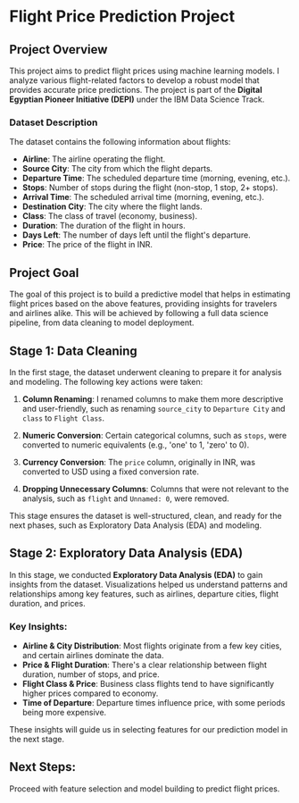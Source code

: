 # Flight Price Prediction Project

## Project Overview
This project aims to predict flight prices using machine learning models. I analyze various flight-related factors to develop a robust model that provides accurate price predictions. The project is part of the **Digital Egyptian Pioneer Initiative (DEPI)** under the IBM Data Science Track.

### Dataset Description
The dataset contains the following information about flights:
- **Airline**: The airline operating the flight.
- **Source City**: The city from which the flight departs.
- **Departure Time**: The scheduled departure time (morning, evening, etc.).
- **Stops**: Number of stops during the flight (non-stop, 1 stop, 2+ stops).
- **Arrival Time**: The scheduled arrival time (morning, evening, etc.).
- **Destination City**: The city where the flight lands.
- **Class**: The class of travel (economy, business).
- **Duration**: The duration of the flight in hours.
- **Days Left**: The number of days left until the flight's departure.
- **Price**: The price of the flight in INR.

## Project Goal
The goal of this project is to build a predictive model that helps in estimating flight prices based on the above features, providing insights for travelers and airlines alike. This will be achieved by following a full data science pipeline, from data cleaning to model deployment.

## Stage 1: Data Cleaning
In the first stage, the dataset underwent cleaning to prepare it for analysis and modeling. The following key actions were taken:

1. **Column Renaming**: I renamed columns to make them more descriptive and user-friendly, such as renaming `source_city` to `Departure City` and `class` to `Flight Class`.
   
2. **Numeric Conversion**: Certain categorical columns, such as `stops`, were converted to numeric equivalents (e.g., 'one' to 1, 'zero' to 0).
   
3. **Currency Conversion**: The `price` column, originally in INR, was converted to USD using a fixed conversion rate.
   
4. **Dropping Unnecessary Columns**: Columns that were not relevant to the analysis, such as `flight` and `Unnamed: 0`, were removed.

This stage ensures the dataset is well-structured, clean, and ready for the next phases, such as Exploratory Data Analysis (EDA) and modeling.

## Stage 2: Exploratory Data Analysis (EDA)

In this stage, we conducted **Exploratory Data Analysis (EDA)** to gain insights from the dataset. Visualizations helped us understand patterns and relationships among key features, such as airlines, departure cities, flight duration, and prices.

### Key Insights:
- **Airline & City Distribution**: Most flights originate from a few key cities, and certain airlines dominate the data.
- **Price & Flight Duration**: There's a clear relationship between flight duration, number of stops, and price.
- **Flight Class & Price**: Business class flights tend to have significantly higher prices compared to economy.
- **Time of Departure**: Departure times influence price, with some periods being more expensive.

These insights will guide us in selecting features for our prediction model in the next stage.

## Next Steps:
Proceed with feature selection and model building to predict flight prices.
